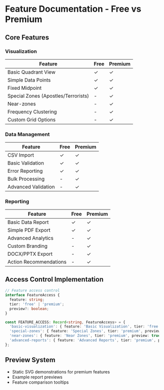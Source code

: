 # Feature Documentation - Free vs Premium

## Core Features

### Visualization
| Feature | Free | Premium |
|---------|------|---------|
| Basic Quadrant View | ✓ | ✓ |
| Simple Data Points | ✓ | ✓ |
| Fixed Midpoint | ✓ | ✓ |
| Special Zones (Apostles/Terrorists) | - | ✓ |
| Near-zones | - | ✓ |
| Frequency Clustering | - | ✓ |
| Custom Grid Options | - | ✓ |

### Data Management
| Feature | Free | Premium |
|---------|------|---------|
| CSV Import | ✓ | ✓ |
| Basic Validation | ✓ | ✓ |
| Error Reporting | ✓ | ✓ |
| Bulk Processing | - | ✓ |
| Advanced Validation | - | ✓ |

### Reporting
| Feature | Free | Premium |
|---------|------|---------|
| Basic Data Report | ✓ | ✓ |
| Simple PDF Export | ✓ | ✓ |
| Advanced Analytics | - | ✓ |
| Custom Branding | - | ✓ |
| DOCX/PPTX Export | - | ✓ |
| Action Recommendations | - | ✓ |

## Access Control Implementation

```typescript
// Feature access control
interface FeatureAccess {
  feature: string;
  tier: 'free' | 'premium';
  preview?: boolean;
}

const FEATURE_ACCESS: Record<string, FeatureAccess> = {
  'basic-visualization': { feature: 'Basic Visualization', tier: 'free' },
  'special-zones': { feature: 'Special Zones', tier: 'premium', preview: true },
  'near-zones': { feature: 'Near Zones', tier: 'premium', preview: true },
  'advanced-reports': { feature: 'Advanced Reports', tier: 'premium', preview: false }
};
```

## Preview System
- Static SVG demonstrations for premium features
- Example report previews
- Feature comparison tooltips
